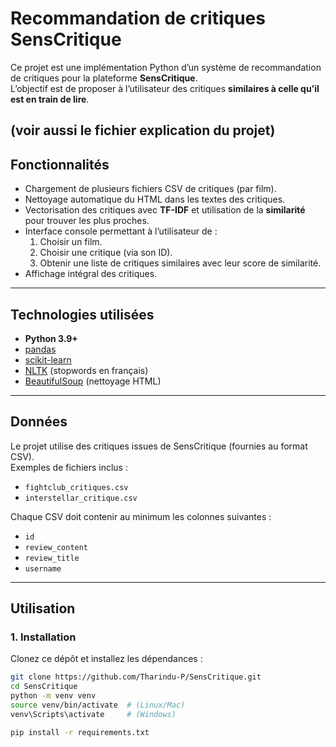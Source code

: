 # Recommandation de critiques SensCritique

Ce projet est une implémentation Python d’un système de recommandation de critiques pour la plateforme **SensCritique**.  
L’objectif est de proposer à l’utilisateur des critiques **similaires à celle qu’il est en train de lire**.

(voir aussi le fichier explication du projet)
---

## Fonctionnalités
- Chargement de plusieurs fichiers CSV de critiques (par film).
- Nettoyage automatique du HTML dans les textes des critiques.
- Vectorisation des critiques avec **TF-IDF** et utilisation de la **similarité** pour trouver les plus proches.
- Interface console permettant à l’utilisateur de :
  1. Choisir un film.
  2. Choisir une critique (via son ID).
  3. Obtenir une liste de critiques similaires avec leur score de similarité.
- Affichage intégral des critiques.

---

## Technologies utilisées
- **Python 3.9+**
- [pandas](https://pandas.pydata.org/)
- [scikit-learn](https://scikit-learn.org/)
- [NLTK](https://www.nltk.org/) (stopwords en français)
- [BeautifulSoup](https://www.crummy.com/software/BeautifulSoup/) (nettoyage HTML)

---

## Données
Le projet utilise des critiques issues de SensCritique (fournies au format CSV).  
Exemples de fichiers inclus :
- `fightclub_critiques.csv`
- `interstellar_critique.csv`

Chaque CSV doit contenir au minimum les colonnes suivantes :
- `id`
- `review_content`
- `review_title`
- `username`

---

## Utilisation

### 1. Installation
Clonez ce dépôt et installez les dépendances :
```bash
git clone https://github.com/Tharindu-P/SensCritique.git
cd SensCritique
python -m venv venv
source venv/bin/activate  # (Linux/Mac)
venv\Scripts\activate     # (Windows)

pip install -r requirements.txt

